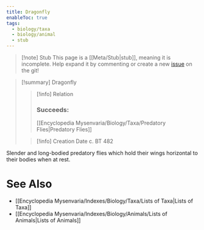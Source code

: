 ```yaml
---
title: Dragonfly
enableToc: true
tags:
  - biology/taxa
  - biology/animal
  - stub
---
```


> [!note] Stub
> This page is a [[Meta/Stub|stub]], meaning it is incomplete. Help expand it by commenting or create a new [issue](https://github.com/RagtimeGal/quartz--encyclopedia-mysenvaria/issues/new/choose) on the git!


> [!summary] Dragonfly
> > [!info] Relation
> > ### Succeeds:
> > [[Encyclopedia Mysenvaria/Biology/Taxa/Predatory Flies|Predatory Flies]]
>
> > [!info] Creation Date
> > c. BT 482

Slender and long-bodied predatory flies which hold their wings horizontal to their bodies when at rest.

# See Also
- [[Encyclopedia Mysenvaria/Indexes/Biology/Taxa/Lists of Taxa|Lists of Taxa]]
- [[Encyclopedia Mysenvaria/Indexes/Biology/Animals/Lists of Animals|Lists of Animals]]
